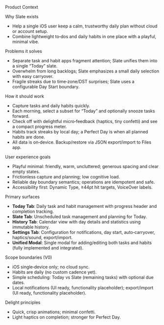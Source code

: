 Product Context

Why Slate exists

- Help a single iOS user keep a calm, trustworthy daily plan without cloud or account setup.
- Combine lightweight to‑dos and daily habits in one place with a playful, minimal vibe.

Problems it solves

- Separate task and habit apps fragment attention; Slate unifies them into a single “Today” slate.
- Overwhelm from long backlogs; Slate emphasizes a small daily selection with easy carryover.
- Fragile streaks due to time‑zone/DST surprises; Slate uses a configurable Day Start boundary.

How it should work

- Capture tasks and daily habits quickly.
- Each morning, select a subset for “Today” and optionally snooze tasks forward.
- Check off with delightful micro‑feedback (haptics, tiny confetti) and see a compact progress meter.
- Habits track streaks by local day; a Perfect Day is when all planned habits are done.
- All data is on‑device. Backup/restore via JSON export/import to Files app.

User experience goals

- Playful minimal: friendly, warm, uncluttered; generous spacing and clear empty states.
- Frictionless capture and planning; low cognitive load.
- Reliable day boundary semantics; operations are idempotent and safe.
- Accessibility first: Dynamic Type, ≥44pt hit targets, VoiceOver labels.

Primary surfaces

- **Today Tab**: Daily task and habit management with progress header and completion tracking.
- **Slate Tab**: Unscheduled task management and planning for Today.
- **History Tab**: Calendar view with day details and statistics using immutable history.
- **Settings Tab**: Configuration for notifications, day start, auto‑carryover, haptics/sound, export/import.
- **Unified Modal**: Single modal for adding/editing both tasks and habits (fully implemented and integrated).

Scope boundaries (V0)

- iOS single‑device only; no cloud sync.
- Habits are daily (no custom cadence yet).
- Simple scheduling: Today vs Slate (remaining tasks) with optional due dates.
- Local notifications (UI ready, functionality placeholder); export/import (UI ready, functionality placeholder).

Delight principles

- Quick, crisp animations; minimal confetti.
- Light haptics on completion; stronger for Perfect Day.
